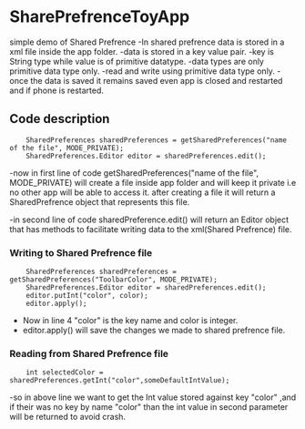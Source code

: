 # SharePrefrenceToyApp
simple demo of Shared Prefrence
-In shared prefrence data is stored in a xml file inside the app folder.
-data is stored in a key value pair.
-key is String type while value is of primitive datatype.
-data types are only primitive data type only.
-read and write using primitive data type only.
-once the data is saved it remains saved even app is closed and restarted and if phone is restarted.

## Code description
        SharedPreferences sharedPreferences = getSharedPreferences("name of the file", MODE_PRIVATE);
        SharedPreferences.Editor editor = sharedPreferences.edit(); 

-now in first line of code  getSharedPreferences("name of the file", MODE_PRIVATE) will create a file inside app folder and will keep it
private i.e no other app will be able to access it. after creating a file it will return a SharedPrefrence object that represents this file.

-in second line of code sharedPreference.edit() will return an Editor object that has methods to facilitate writing data 
to the xml(Shared Prefrence) file.

### Writing to Shared Prefrence file
        SharedPreferences sharedPreferences = getSharedPreferences("ToolbarColor", MODE_PRIVATE);
        SharedPreferences.Editor editor = sharedPreferences.edit();
        editor.putInt("color", color);
        editor.apply();

- Now in line 4 "color" is the key name and color is integer.
- editor.apply() will save the changes we made to shared prefrence file.

### Reading from Shared Prefrence file
        int selectedColor = sharedPreferences.getInt("color",someDefaultIntValue);
 -so in above line we want to get the Int value stored against key "color" ,and if their was no key by name "color" than the int value
  in second parameter will be returned to avoid crash.

